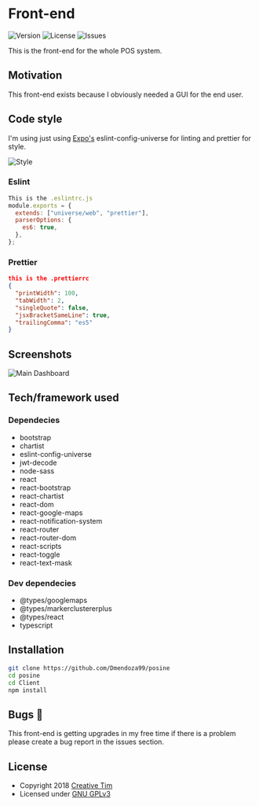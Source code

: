 # Front-end

![Version](https://img.shields.io/badge/version-0.1.0-blue.svg) ![License](https://img.shields.io/github/license/Dmendoza99/posine.svg) ![Issues](https://img.shields.io/github/issues/Dmendoza99/posine.svg)

This is the front-end for the whole POS system.

## Motivation

This front-end exists because I obviously needed a GUI for the end user.

## Code style

I'm using just using [Expo's](https://github.com/expo) eslint-config-universe for linting and prettier for style.

![Style](https://img.shields.io/badge/Coding_Style-eslint--config--unverse-blue.svg)

### Eslint

```js
This is the .eslintrc.js
module.exports = {
  extends: ["universe/web", "prettier"],
  parserOptions: {
    es6: true,
  },
};
```

### Prettier

```json
this is the .prettierrc
{
  "printWidth": 100,
  "tabWidth": 2,
  "singleQuote": false,
  "jsxBracketSameLine": true,
  "trailingComma": "es5"
}
```

## Screenshots

![Main Dashboard](https://i.ibb.co/QmXT5hN/image.png "Main Dashboard")

## Tech/framework used

### Dependecies

- bootstrap
- chartist
- eslint-config-universe
- jwt-decode
- node-sass
- react
- react-bootstrap
- react-chartist
- react-dom
- react-google-maps
- react-notification-system
- react-router
- react-router-dom
- react-scripts
- react-toggle
- react-text-mask

### Dev dependecies

- @types/googlemaps
- @types/markerclustererplus
- @types/react
- typescript

## Installation

```bash
git clone https://github.com/Dmendoza99/posine
cd posine
cd Client
npm install
```

## Bugs 🐛

This front-end is getting upgrades in my free time if there is a problem please create a bug report in the issues section.

## License

- Copyright 2018 [Creative Tim](https://www.creative-tim.com?ref=lbdr-readme)
- Licensed under [GNU GPLv3](https://github.com/Dmendoza99/posine/blob/master/LICENSE)
